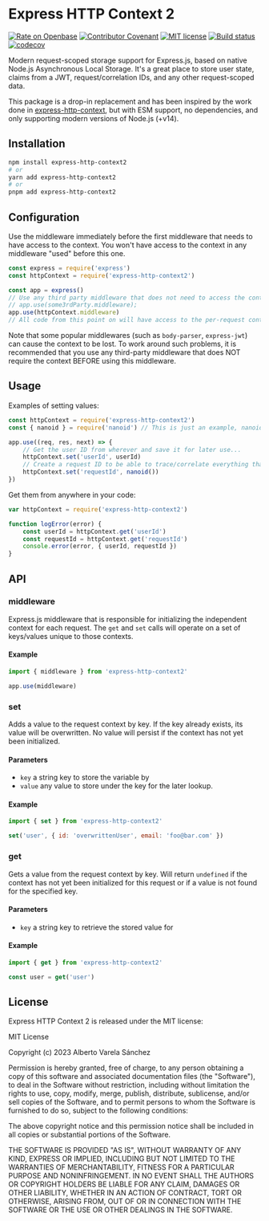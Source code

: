 # Express HTTP Context 2

[![Rate on Openbase](https://badges.openbase.com/js/rating/express-http-context2.svg)](https://openbase.com/js/express-http-context2?utm_source=embedded&utm_medium=badge&utm_campaign=rate-badge)
[![Contributor Covenant](https://img.shields.io/badge/Contributor%20Covenant-2.0-4baaaa.svg)](./CODE_OF_CONDUCT.md)
[![MIT license](https://img.shields.io/npm/l/express-http-context2)](./LICENSE)
[![Build status](https://github.com/artberri/express-http-context2/actions/workflows/qa.yml/badge.svg)](https://github.com/artberri/express-http-context2/actions)
[![codecov](https://codecov.io/gh/artberri/express-http-context2/branch/main/graph/badge.svg?token=AGYQWMUQCA)](https://codecov.io/gh/artberri/express-http-context2)

Modern request-scoped storage support for Express.js, based on native Node.js Asynchronous Local Storage. It's a great place to store user state, claims from a JWT, request/correlation IDs, and any other request-scoped data.

This package is a drop-in replacement and has been inspired by the work done in [express-http-context](https://github.com/skonves/express-http-context), but with ESM support, no dependencies, and only supporting modern versions of Node.js (+v14).

## Installation

```bash
npm install express-http-context2
# or
yarn add express-http-context2
# or
pnpm add express-http-context2
```

## Configuration

Use the middleware immediately before the first middleware that needs to have access to the context. You won't have access to the context in any middleware "used" before this one.

```js
const express = require('express')
const httpContext = require('express-http-context2')

const app = express()
// Use any third party middleware that does not need to access the context here, e.g.
// app.use(some3rdParty.middleware);
app.use(httpContext.middleware)
// All code from this point on will have access to the per-request context
```

Note that some popular middlewares (such as `body-parser`, `express-jwt`) can cause the context to be lost. To work around such problems, it is recommended that you use any third-party middleware that does NOT require the context BEFORE using this middleware.

## Usage

Examples of setting values:

```js
const httpContext = require('express-http-context2')
const { nanoid } = require('nanoid') // This is just an example, nanoid is not included in this lib

app.use((req, res, next) => {
	// Get the user ID from wherever and save it for later use...
	httpContext.set('userId', userId)
	// Create a request ID to be able to trace/correlate everything that happens within the same request
	httpContext.set('requestId', nanoid())
})
```

Get them from anywhere in your code:

```js
var httpContext = require('express-http-context2')

function logError(error) {
	const userId = httpContext.get('userId')
	const requestId = httpContext.get('requestId')
	console.error(error, { userId, requestId })
}
```

## API

### middleware

Express.js middleware that is responsible for initializing the independent context for each request. The `get` and `set` calls will operate on a set of keys/values unique to those contexts.

#### Example

```js
import { middleware } from 'express-http-context2'

app.use(middleware)
```

### set

Adds a value to the request context by key.
If the key already exists, its value will be overwritten.
No value will persist if the context has not yet been initialized.

#### Parameters

- `key` a string key to store the variable by
- `value` any value to store under the key for the later lookup.

#### Example

```js
import { set } from 'express-http-context2'

set('user', { id: 'overwrittenUser', email: 'foo@bar.com' })
```

### get

Gets a value from the request context by key.
Will return `undefined` if the context has not yet been initialized for this request or if a value is not found for the specified key.

#### Parameters

- `key` a string key to retrieve the stored value for

#### Example

```js
import { get } from 'express-http-context2'

const user = get('user')
```

## License

Express HTTP Context 2 is released under the MIT license:

MIT License

Copyright (c) 2023 Alberto Varela Sánchez

Permission is hereby granted, free of charge, to any person obtaining a copy
of this software and associated documentation files (the "Software"), to deal
in the Software without restriction, including without limitation the rights
to use, copy, modify, merge, publish, distribute, sublicense, and/or sell
copies of the Software, and to permit persons to whom the Software is
furnished to do so, subject to the following conditions:

The above copyright notice and this permission notice shall be included in all
copies or substantial portions of the Software.

THE SOFTWARE IS PROVIDED "AS IS", WITHOUT WARRANTY OF ANY KIND, EXPRESS OR
IMPLIED, INCLUDING BUT NOT LIMITED TO THE WARRANTIES OF MERCHANTABILITY,
FITNESS FOR A PARTICULAR PURPOSE AND NONINFRINGEMENT. IN NO EVENT SHALL THE
AUTHORS OR COPYRIGHT HOLDERS BE LIABLE FOR ANY CLAIM, DAMAGES OR OTHER
LIABILITY, WHETHER IN AN ACTION OF CONTRACT, TORT OR OTHERWISE, ARISING FROM,
OUT OF OR IN CONNECTION WITH THE SOFTWARE OR THE USE OR OTHER DEALINGS IN THE
SOFTWARE.

```

```
